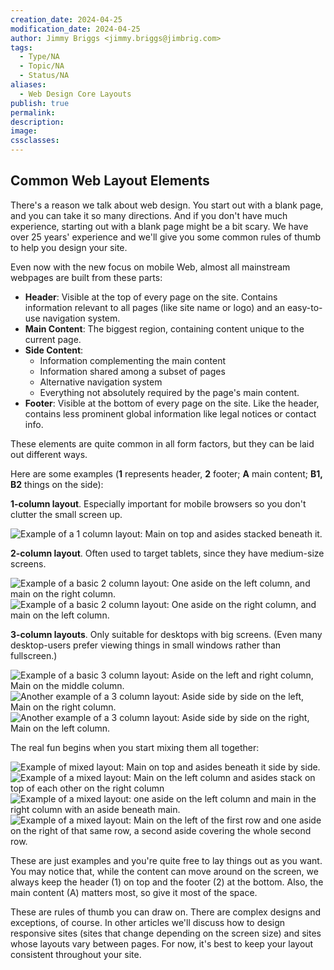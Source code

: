 ```yaml
---
creation_date: 2024-04-25
modification_date: 2024-04-25
author: Jimmy Briggs <jimmy.briggs@jimbrig.com>
tags:
  - Type/NA
  - Topic/NA
  - Status/NA
aliases:
  - Web Design Core Layouts
publish: true
permalink:
description:
image:
cssclasses:
---
```


## Common Web Layout Elements

There's a reason we talk about web design. You start out with a blank page, and you can take it so many directions. And if you don't have much experience, starting out with a blank page might be a bit scary. We have over 25 years' experience and we'll give you some common rules of thumb to help you design your site.

Even now with the new focus on mobile Web, almost all mainstream webpages are built from these parts:

- **Header**: Visible at the top of every page on the site. Contains information relevant to all pages (like site name or logo) and an easy-to-use navigation system.
- **Main Content**: The biggest region, containing content unique to the current page.
- **Side Content**:
	- Information complementing the main content
	- Information shared among a subset of pages
	- Alternative navigation system
	- Everything not absolutely required by the page's main content.
- **Footer**: Visible at the bottom of every page on the site. Like the header, contains less prominent global information like legal notices or contact info.

These elements are quite common in all form factors, but they can be laid out different ways. 

Here are some examples (**1** represents header, **2** footer; **A** main content; **B1, B2** things on the side):

**1-column layout**. Especially important for mobile browsers so you don't clutter the small screen up.

![Example of a 1 column layout: Main on top and asides stacked beneath it.](https://developer.mozilla.org/en-US/docs/Learn/Common_questions/Design_and_accessibility/Common_web_layouts/1-col-layout.png)

**2-column layout**. Often used to target tablets, since they have medium-size screens.

![Example of a basic 2 column layout: One aside on the left column, and main on the right column.](https://developer.mozilla.org/en-US/docs/Learn/Common_questions/Design_and_accessibility/Common_web_layouts/2-col-layout-right.png)![Example of a basic 2 column layout: One aside on the right column, and main on the left column.](https://developer.mozilla.org/en-US/docs/Learn/Common_questions/Design_and_accessibility/Common_web_layouts/2-col-layout-left.png)

**3-column layouts**. Only suitable for desktops with big screens. (Even many desktop-users prefer viewing things in small windows rather than fullscreen.)

![Example of a basic 3 column layout: Aside on the left and right column, Main on the middle column.](https://developer.mozilla.org/en-US/docs/Learn/Common_questions/Design_and_accessibility/Common_web_layouts/3-col-layout.png)![Another example of a 3 column layout: Aside side by side on the left, Main on the right column.](https://developer.mozilla.org/en-US/docs/Learn/Common_questions/Design_and_accessibility/Common_web_layouts/3-col-layout-alt.png)![Another example of a 3 column layout: Aside side by side on the right, Main on the left column.](https://developer.mozilla.org/en-US/docs/Learn/Common_questions/Design_and_accessibility/Common_web_layouts/3-col-layout-alt2.png)

The real fun begins when you start mixing them all together:

![Example of mixed layout: Main on top and asides beneath it side by side.](https://developer.mozilla.org/en-US/docs/Learn/Common_questions/Design_and_accessibility/Common_web_layouts/1-col-layout-alt.png)![Example of a mixed layout: Main on the left column and asides stack on top of each other on the right column](https://developer.mozilla.org/en-US/docs/Learn/Common_questions/Design_and_accessibility/Common_web_layouts/2-col-layout-left-alt.png)![Example of a mixed layout: one aside on the left column and main in the right column with an aside beneath main.](https://developer.mozilla.org/en-US/docs/Learn/Common_questions/Design_and_accessibility/Common_web_layouts/2-col-layout-mix.png)![Example of a mixed layout: Main on the left of the first row and one aside on the right of that same row, a second aside covering the whole second row.](https://developer.mozilla.org/en-US/docs/Learn/Common_questions/Design_and_accessibility/Common_web_layouts/2-col-layout-mix-alt.png)

These are just examples and you're quite free to lay things out as you want. You may notice that, while the content can move around on the screen, we always keep the header (1) on top and the footer (2) at the bottom. Also, the main content (A) matters most, so give it most of the space.

These are rules of thumb you can draw on. There are complex designs and exceptions, of course. In other articles we'll discuss how to design responsive sites (sites that change depending on the screen size) and sites whose layouts vary between pages. For now, it's best to keep your layout consistent throughout your site.